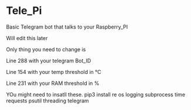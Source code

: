 # Tele_Pi
Basic Telegram bot that talks to your Raspberry_PI


Will edit this later 

Only thing you need to change is

Line 288 with your telegram Bot_ID



Line 154 with your temp threshold in °C


Line 231 with your RAM threshold in %


YOu might need to insatll these. 
pip3 install re os logging subprocess time requests psutil threading telegram
